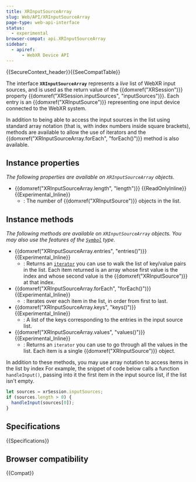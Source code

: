 ```yaml
---
title: XRInputSourceArray
slug: Web/API/XRInputSourceArray
page-type: web-api-interface
status:
  - experimental
browser-compat: api.XRInputSourceArray
sidebar:
  - apiref:
      - WebXR Device API
---
```


{{SecureContext_header}}{{SeeCompatTable}}

The interface **`XRInputSourceArray`** represents a _live_ list of WebXR input sources, and is used as the return value of the {{domxref("XRSession")}} property {{domxref("XRSession.inputSources", "inputSources")}}. Each entry is an {{domxref("XRInputSource")}} representing one input device connected to the WebXR system.

In addition to being able to access the input sources in the list using standard array notation (that is, with index numbers inside square brackets), methods are available to allow the use of iterators and the {{domxref("XRInputSourceArray.forEach", "forEach()")}} method is also available.

## Instance properties

_The following properties are available on `XRInputSourceArray` objects._

- {{domxref("XRInputSourceArray.length", "length")}} {{ReadOnlyInline}} {{Experimental_Inline}}
  - : The number of {{domxref("XRInputSource")}} objects in the list.

## Instance methods

_The following methods are available on `XRInputSourceArray` objects. You may also use the features of the [`Symbol`](/en-US/docs/Web/JavaScript/Reference/Global_Objects/Symbol) type._

- {{domxref("XRInputSourceArray.entries", "entries()")}} {{Experimental_Inline}}
  - : Returns an [`iterator`](/en-US/docs/Web/JavaScript/Reference/Iteration_protocols) you can use to walk the list of key/value pairs in the list. Each item returned is an array whose first value is the index and whose second value is the {{domxref("XRInputSource")}} at that index.
- {{domxref("XRInputSourceArray.forEach", "forEach()")}} {{Experimental_Inline}}
  - : Iterates over each item in the list, in order from first to last.
- {{domxref("XRInputSourceArray.keys", "keys()")}} {{Experimental_Inline}}
  - : A list of the keys corresponding to the entries in the input source list.
- {{domxref("XRInputSourceArray.values", "values()")}} {{Experimental_Inline}}
  - : Returns an `iterator` you can use to go through all the values in the list. Each item is a single {{domxref("XRInputSource")}} object.

In addition to these methods, you may use array notation to access items in the list by index For example, the snippet of code below calls a function `handleInput()`, passing into it the first item in the input source list, if the list isn't empty.

```js
let sources = xrSession.inputSources;
if (sources.length > 0) {
  handleInput(sources[0]);
}
```

## Specifications

{{Specifications}}

## Browser compatibility

{{Compat}}
